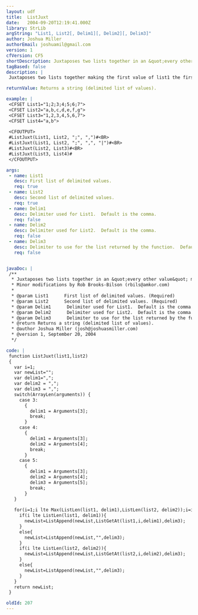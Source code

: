 ```yaml
---
layout: udf
title:  ListJuxt
date:   2004-09-20T12:19:41.000Z
library: StrLib
argString: "List1, List2[, Delim1][, Delim2][, Delim3]"
author: Joshua Miller
authorEmail: joshuamil@gmail.com
version: 1
cfVersion: CF5
shortDescription: Juxtaposes two lists together in an &quot;every other value&quot; method.
tagBased: false
description: |
 Juxtaposes two lists together making the first value of list1 the first value of the new list and the first value of list2 the second value of the new list, ad nauseum. Inserts blank values if one list is longer than the other.

returnValue: Returns a string (delimited list of values).

example: |
 <CFSET List1="1;2;3;4;5;6;7">
 <CFSET List2="a,b,c,d,e,f,g">
 <CFSET List3="1,2,3,4,5,6,7">
 <CFSET List4="a,b">
 
 <CFOUTPUT>
 #ListJuxt(List1, List2, ";", ",")#<BR>
 #ListJuxt(List1, List2, ";", ",", "|")#<BR>
 #ListJuxt(List2, List3)#<BR>
 #ListJuxt(List3, List4)#
 </CFOUTPUT>

args:
 - name: List1
   desc: First list of delimited values.
   req: true
 - name: List2
   desc: Second list of delimited values.
   req: true
 - name: Delim1
   desc: Delimiter used for List1.  Default is the comma.
   req: false
 - name: Delim2
   desc: Delimiter used for List2.  Default is the comma.
   req: false
 - name: Delim3
   desc: Delimiter to use for the list returned by the function.  Default is the comma.
   req: false


javaDoc: |
 /**
  * Juxtaposes two lists together in an &quot;every other value&quot; method.
  * Minor modifications by Rob Brooks-Bilson (rbils@amkor.com)
  * 
  * @param List1      First list of delimited values. (Required)
  * @param List2      Second list of delimited values. (Required)
  * @param Delim1      Delimiter used for List1.  Default is the comma. (Optional)
  * @param Delim2      Delimiter used for List2.  Default is the comma. (Optional)
  * @param Delim3      Delimiter to use for the list returned by the function.  Default is the comma. (Optional)
  * @return Returns a string (delimited list of values). 
  * @author Joshua Miller (josh@joshuasmiller.com) 
  * @version 1, September 20, 2004 
  */

code: |
 function ListJuxt(list1,list2)
 {
   var i=1;
   var newList="";
   var delim1=",";
   var delim2 = ",";
   var delim3 = ",";
   switch(ArrayLen(arguments)) {
     case 3:
       {
         delim1 = Arguments[3];
         break;
       }
     case 4:
       {
         delim1 = Arguments[3];
         delim2 = Arguments[4];
         break;
       }
     case 5:
       {
         delim1 = Arguments[3];
         delim2 = Arguments[4];          
         delim3 = Arguments[5];
         break;
       }        
   }
 
   for(i=1;i lte Max(ListLen(list1, delim1),ListLen(list2, delim2));i=i+1){
     if(i lte ListLen(list1, delim1)){
       newList=ListAppend(newList,ListGetAt(list1,i,delim1),delim3);
     }
     else{
       newList=ListAppend(newList,"",delim3);
     }
     if(i lte ListLen(list2, delim2)){
       newList=ListAppend(newList,ListGetAt(list2,i,delim2),delim3);
     }
     else{
       newList=ListAppend(newList,"",delim3);
     }
   }
   return newList;
 }

oldId: 207
---
```


